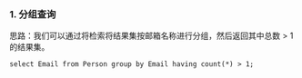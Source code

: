 ### 1. 分组查询

思路：我们可以通过将检索将结果集按邮箱名称进行分组，然后返回其中总数 > 1 的结果集。

```mysql
select Email from Person group by Email having count(*) > 1;
```



